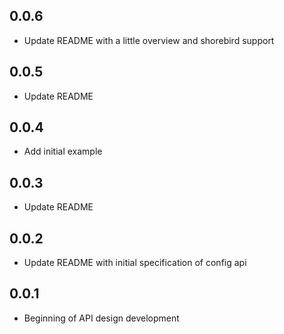 ## 0.0.6

* Update README with a little overview and shorebird support

## 0.0.5

* Update README

## 0.0.4

* Add initial example

## 0.0.3

* Update README

## 0.0.2

* Update README with initial specification of config api

## 0.0.1

* Beginning of API design development